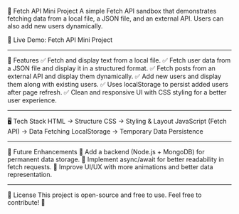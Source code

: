 🚀 Fetch API Mini Project
A simple Fetch API sandbox that demonstrates fetching data from a local file, a JSON file, and an external API. Users can also add new users dynamically.

🔗 Live Demo: Fetch API Mini Project

--------------------------------------------------------------------------------------------------------------------------------------------------------

📌 Features
✅ Fetch and display text from a local file.
✅ Fetch user data from a JSON file and display it in a structured format.
✅ Fetch posts from an external API and display them dynamically.
✅ Add new users and display them along with existing users.
✅ Uses localStorage to persist added users after page refresh.
✅ Clean and responsive UI with CSS styling for a better user experience.

--------------------------------------------------------------------------------------------------------------------------------------------------------

🖥️ Tech Stack
HTML → Structure
CSS → Styling & Layout
JavaScript (Fetch API) → Data Fetching
LocalStorage → Temporary Data Persistence

--------------------------------------------------------------------------------------------------------------------------------------------------------

📌 Future Enhancements
🔹 Add a backend (Node.js + MongoDB) for permanent data storage.
🔹 Implement async/await for better readability in fetch requests.
🔹 Improve UI/UX with more animations and better data representation.

--------------------------------------------------------------------------------------------------------------------------------------------------------

📜 License
This project is open-source and free to use. Feel free to contribute! 🚀

